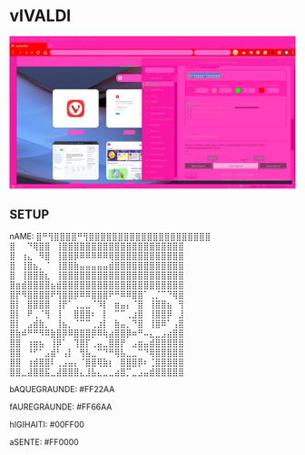 # vIVALDI
![fuk u](preview.jpg)
## SETUP

nAME: ⣿⠛⢻⣿⣿⣿⣿⠛⢻⣿⣿⣿⣿⣿⣿⣿⣿⣿⣿⣿⣿⣿⣿⣿⣿⣿⣿⣿⣿⣿ ⣿⠀⠀⠙⢿⣿⣿⠀⢸⣿⣿⣿⣿⣿⣿⣿⣿⣿⣿⣿⣿⣿⣿⣿⣿⣿⣿⣿⣿⣿ ⣿⠀⢰⣄⠀⠻⣿⠀⢸⣿⣿⡿⠿⠿⠿⠿⠿⢿⣿⣿⣿⣿⣿⣿⣿⣿⣿⣿⣿⣿ ⣿⠀⢸⣿⣦⡀⠈⠀⢸⣿⣿⣷⣤⣤⣤⣤⣤⣾⣿⣿⣿⣿⣿⣿⣿⣿⣿⣿⣿⣿ ⣿⠀⢸⣿⣿⣿⣆⠀⢸⣿⣿⣿⣿⣿⣿⣿⣿⣿⣿⣿⣿⣿⣿⣿⣿⣿⣿⣿⣿⣿ ⣿⣶⣾⣿⣿⣿⣿⣦⣾⣿⣿⣿⣿⣿⣿⣿⣿⣿⣿⣿⣿⣿⣿⣿⣿⣿⣿⣿⣿⣿ ⣿⡟⠻⣿⣿⣿⣿⠟⢻⣿⣿⡿⠿⠿⣿⣿⣿⠟⠛⠿⠿⣿⣿⠁⢀⡈⠉⠙⢿⣿ ⣿⡇⠀⣿⣿⣿⣿⠀⢸⡟⠁⢀⣀⣀⠈⠹⡇⠀⣶⣤⡄⠈⣿⠀⢸⣿⣿⣦⠀⢻ ⣿⡇⠀⠟⢀⠈⢻⠀⢸⠀⠀⣿⣿⣿⠆⠀⡇⠀⠉⠉⢀⣰⣿⠀⢸⣿⣿⡿⠀⣸ ⣿⡇⠀⣠⣾⣷⡀⠀⢸⣦⡀⠈⠉⠉⢀⣰⡇⠀⣷⣤⡀⠙⣿⠀⢸⣿⠿⠁⢠⣿ ⣿⣷⠾⠛⠛⠻⠿⣷⣿⡿⠿⣿⣿⣿⡿⠿⢷⣴⣿⣿⡿⠶⠛⠤⣄⣀⣠⣴⣿⣿ ⣿⣿⠀⢰⣶⣦⠀⢸⡿⠁⠀⢹⣿⡏⢀⣤⣀⣿⣿⡟⠀⣠⣶⣤⣾⣿⣿⣿⣿⣿ ⣿⣿⠀⠘⠋⠁⣠⣾⠃⢠⡇⠀⢻⣧⣀⠉⠙⠛⢿⣧⣀⣀⠉⠙⢿⣿⣿⣿⣿⣿ ⣿⣿⠀⢰⣾⣿⣿⠇⢀⣠⣤⡄⠈⣿⣿⢿⣷⡆⠀⣿⣿⣿⡿⠆⢈⣿⣿⣿⣿⣿ ⣿⣿⣀⣼⣿⣿⣯⣀⣼⣿⣿⣿⣄⣸⣧⣄⣀⣀⣴⣿⡉⣀⣠⣤⣾⣿⣿⣿⣿⣿

bAQUEGRAUNDE: #FF22AA

fAUREGRAUNDE: #FF66AA

hIGIHAITI: #00FF00

aSENTE: #FF0000
